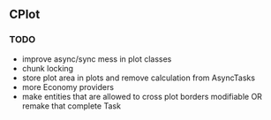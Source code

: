 ## CPlot

### TODO
- improve async/sync mess in plot classes
- chunk locking
- store plot area in plots and remove calculation from AsyncTasks
- more Economy providers
- make entities that are allowed to cross plot borders modifiable OR remake that complete Task